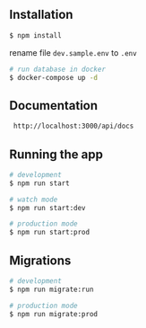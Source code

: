 ## Installation

```bash
$ npm install
```

rename file `dev.sample.env` to `.env`

```bash
# run database in docker
$ docker-compose up -d
```

## Documentation

```bash
 http://localhost:3000/api/docs
```


## Running the app

```bash
# development
$ npm run start

# watch mode
$ npm run start:dev

# production mode
$ npm run start:prod
```
## Migrations

```bash
# development
$ npm run migrate:run

# production mode
$ npm run migrate:prod
```
